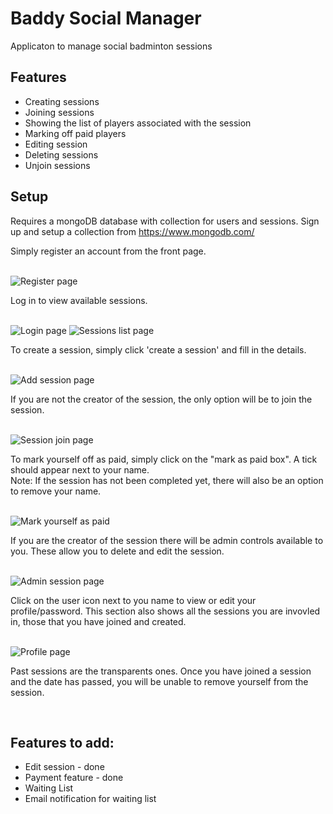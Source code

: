 <h1>Baddy Social Manager</h1>

<p>Applicaton to manage social badminton sessions</p>

<h2>Features</h2>
<ul>
  <li>Creating sessions</li>
  <li>Joining sessions</li>
  <li>Showing the list of players associated with the session</li>
  <li>Marking off paid players</li>
  <li>Editing session</li>
  <li>Deleting sessions</li>
  <li>Unjoin sessions</li>
</ul>

<h2>Setup</h2>

<p>Requires a mongoDB database with collection for users and sessions. Sign up and setup a collection from <a href='https://www.mongodb.com'>https://www.mongodb.com/</a></p>

<p>Simply register an account from the front page.</p>
<br>
<img src='./img/register.PNG' alt='Register page' height='auto' width='auto'></img>

<p>Log in to view available sessions.</p>
<br>
<img src='./img/login.PNG' alt='Login page' height='auto' width='auto'></img>
<img src='./img/session-list.PNG' alt='Sessions list page' height='auto' width='auto'></img>

<p>To create a session, simply click 'create a session' and fill in the details.</p>
<br>
<img src='./img/add-session.PNG' alt='Add session page' height='auto' width='auto'></img>

<p>If you are not the creator of the session, the only option will be to join the session.</p><br>
<img src='./img/join.PNG' alt='Session join page' height='auto' width='auto'></img>

<p>To mark yourself off as paid, simply click on the "mark as paid box". A tick should appear next to your name. <br>
Note: If the session has not been completed yet, there will also be an option to remove your name.</p><br>
<img src='./img/paid.PNG' alt='Mark yourself as paid' height='auto' width='auto'></img>

<p>If you are the creator of the session there will be admin controls available to you. These allow you to delete and edit the session.</p><br>
<img src='./img/session.PNG' alt='Admin session page' height='auto' width='auto'></img>

<p>Click on the user icon next to you name to view or edit your profile/password. This section also shows all the sessions you are invovled in, those that you have joined and created.</p><br>
<img src='./img/profile.PNG' alt='Profile page' height='auto' width='auto'></img>

<p>Past sessions are the transparents ones. Once you have joined a session and the date has passed, you will be unable to remove yourself from the session.</p><br>

<h2>Features to add:</h2>

<ul>
<li> Edit session - done </li>
<li> Payment feature - done</li>
<li> Waiting List</li>
<li> Email notification for waiting list</li>
</ul>
